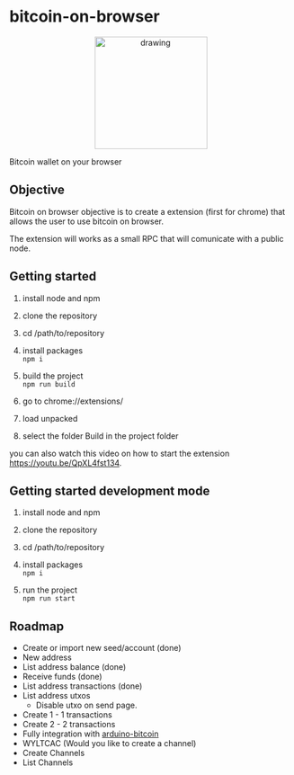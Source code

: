 # bitcoin-on-browser

<p align="center">
<img src="https://raw.githubusercontent.com/wiki/GustavoRSSilva/bitcoin-on-browser/images/bitcoin-on-browser.png" alt="drawing" width="200" align="center"/>
</p>


Bitcoin wallet on your browser

## Objective

Bitcoin on browser objective is to create a extension (first for chrome) that allows the user to use bitcoin on browser.

The extension will works as a small RPC that will comunicate with a public node.

## Getting started

1. install node and npm

2. clone the repository

3. cd /path/to/repository

4. install packages  
``` npm i ```

5. build the project  
``` npm run build ```

6. go to chrome://extensions/

7. load unpacked

8. select the folder Build in the project folder

you can also watch this video on how to start the extension https://youtu.be/QpXL4fst134.

## Getting started development mode

1. install node and npm

2. clone the repository

3. cd /path/to/repository

4. install packages  
``` npm i ```

5. run the project  
``` npm run start ```


## Roadmap

- Create or import new seed/account (done)
- New address
- List address balance (done)
- Receive funds (done)
- List address transactions (done)
- List address utxos
  - Disable utxo on send page.
- Create 1 - 1 transactions
- Create 2 - 2 transactions
- Fully integration with [arduino-bitcoin](https://github.com/arduino-bitcoin/arduino-bitcoin)
- WYLTCAC (Would you like to create a channel)
- Create Channels
- List Channels
